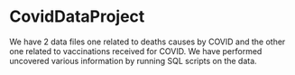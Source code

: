 # CovidDataProject

We have 2 data files one related to deaths causes by COVID and the other one related to vaccinations received for COVID.
We have performed uncovered various information by running SQL scripts on the data.

